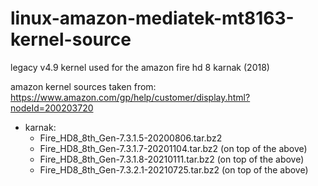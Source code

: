 # linux-amazon-mediatek-mt8163-kernel-source

legacy v4.9 kernel used for the amazon fire hd 8 karnak (2018)

amazon kernel sources taken from: https://www.amazon.com/gp/help/customer/display.html?nodeId=200203720

- karnak:
  - Fire_HD8_8th_Gen-7.3.1.5-20200806.tar.bz2
  - Fire_HD8_8th_Gen-7.3.1.7-20201104.tar.bz2 (on top of the above)
  - Fire_HD8_8th_Gen-7.3.1.8-20210111.tar.bz2 (on top of the above)
  - Fire_HD8_8th_Gen-7.3.2.1-20210725.tar.bz2 (on top of the above)
